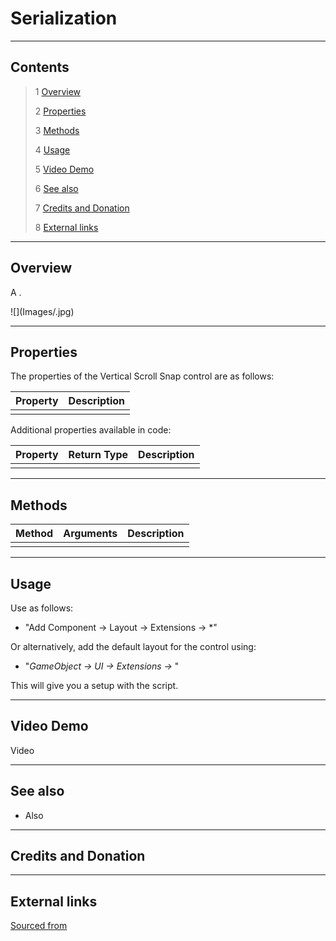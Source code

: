 # Serialization

<!-- Description-->

<!--![](Images/ Game Image.jpg)-->

---------

## Contents

> 1 [Overview](#overview)
>
> 2 [Properties](#properties)
>
> 3 [Methods](#methods)
>
> 4 [Usage](#usage)
>
> 5 [Video Demo](#video-demo)
>
> 6 [See also](#see-also)
>
> 7 [Credits and Donation](#credits-and-donation)
>
> 8 [External links](#external-links)

---------

## Overview

A <!-- Control--> .

![](Images/<!-- Inspector Image-->.jpg)

---------

## Properties

The properties of the Vertical Scroll Snap control are as follows:

Property | Description
|-|-|
*<!-- Property-->*|<!-- Property-->

Additional properties available in code:

Property | Return Type | Description
|-|-|-|
|<!-- Property-->|<!-- Type-->|<!-- Description-->|

---------

## Methods

Method | Arguments | Description
|-|-|-|
|<!-- Method-->|<!-- Type-->|<!-- Description-->|

---------

## Usage

Use as follows:

* "Add Component -> Layout -> Extensions -> <!-- Control-->*"

Or alternatively, add the default layout for the control using:

* "*GameObject -> UI -> Extensions -> <!-- Control-->*"

This will give you a <!-- Control--> setup with the script.

---------

## Video Demo

Video

<!-- Video

[![View Intro Video](http://img.youtube.com/vi/LnKy3_ymEXs/0.jpg)](http://www.youtube.com/watch?v=LnKy3_ymEXs "HSS/VSS walk-through video")

/-->

---------

## See also

* Also <!-- See Also/-->

---------

## Credits and Donation

<!-- Credits/-->

---------

## External links

[Sourced from]()
